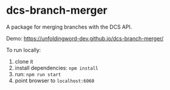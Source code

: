 # dcs-branch-merger
A package for merging branches with the DCS API.


Demo: https://unfoldingword-dev.github.io/dcs-branch-merger/

To run locally:
1. clone it
2. install dependencies: `npm install`
3. run: `npm run start`
4. point browser to `localhost:6060`